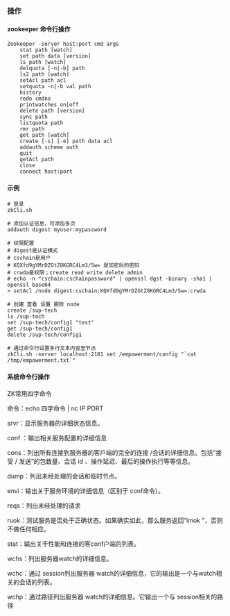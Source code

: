###  操作

#### zookeeper 命令行操作

```
Zookeeper -server host:port cmd args
    stat path [watch]
    set path data [version]
    ls path [watch]
    delquota [-n|-b] path 
    ls2 path [watch]
    setAcl path acl
    setquota -n|-b val path
    history
    redo cmdno
    printwatches on|off
    delete path [version]
    sync path
    listquota path
    rmr path
    get path [watch]
    create [-s] [-e] path data acl
    addauth scheme auth
    quit
    getAcl path
    close
    connect host:port
```



#### 示例

```
# 登录
zkCli.sh

# 添加认证信息，可添加多次
addauth digest myuser:mypassword

# 权限配置
# digest是认证模式
# cschain是用户
# KQXfd9gYMrDZGtZ8KGRC4Lm3/Sw= 是加密后的密码
# crwda是权限；create read write delete admin
# echo -n "cschain:cschainpassword" | openssl dgst -binary -sha1 | openssl base64
> setAcl /node digest:cschain:KQXfd9gYMrDZGtZ8KGRC4Lm3/Sw=:crwda

# 创建 查看 设置 删除 node
create /sup-tech
ls /sup-tech
set /sup-tech/config1 "test"
get /sup-tech/config1
delete /sup-tech/config1

# 通过命令行设置多行文本内容至节点
zkCli.sh -server localhost:2181 set /empowerment/config "`cat /tmp/empowerment.txt`"

```



#### 系统命令行操作

ZK常用四字命令

命令：echo 四字命令 | nc IP PORT 

srvr：显示服务器的详细状态信息。

conf ：输出相关服务配置的详细信息

cons：列出所有连接到服务器的客户端的完全的连接 /会话的详细信息。包括“接受 / 发送”的包数量、会话 id 、操作延迟、最后的操作执行等等信息。

dump：列出未经处理的会话和临时节点。

envi：输出关于服务环境的详细信息（区别于 conf命令）。

reqs：列出未经处理的请求

ruok：测试服务是否处于正确状态。如果确实如此，那么服务返回“imok ”，否则不做任何相应。

stat：输出关于性能和连接的客conf户端的列表。

wchs：列出服务器watch的详细信息。

wchc：通过 session列出服务器 watch的详细信息，它的输出是一个与watch相关的会话的列表。

wchp：通过路径列出服务器 watch的详细信息。它输出一个与 session相关的路径